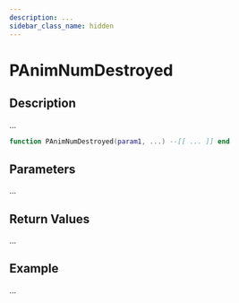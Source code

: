 ```yaml
---
description: ...
sidebar_class_name: hidden
---
```


# PAnimNumDestroyed

## Description

...

```lua
function PAnimNumDestroyed(param1, ...) --[[ ... ]] end
```

## Parameters

...

## Return Values

...

## Example

...

